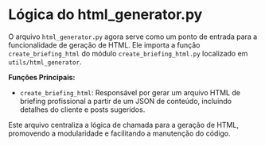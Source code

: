 # Lógica do html_generator.py

O arquivo `html_generator.py` agora serve como um ponto de entrada para a funcionalidade de geração de HTML. Ele importa a função `create_briefing_html` do módulo `create_briefing_html.py` localizado em `utils/html_generator`.

**Funções Principais:**

- `create_briefing_html`: Responsável por gerar um arquivo HTML de briefing profissional a partir de um JSON de conteúdo, incluindo detalhes do cliente e posts sugeridos.

Este arquivo centraliza a lógica de chamada para a geração de HTML, promovendo a modularidade e facilitando a manutenção do código.